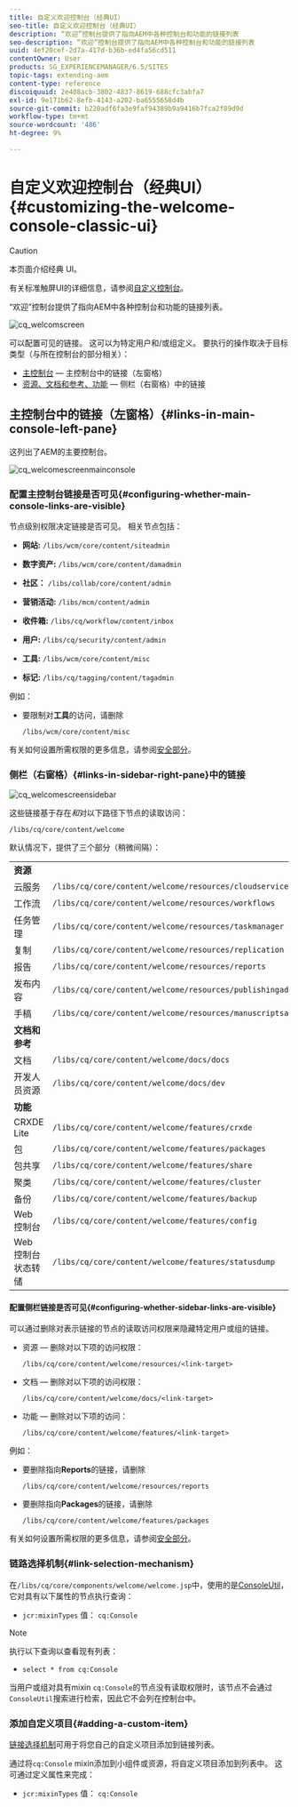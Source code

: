 ```yaml
---
title: 自定义欢迎控制台（经典UI）
seo-title: 自定义欢迎控制台（经典UI）
description: “欢迎”控制台提供了指向AEM中各种控制台和功能的链接列表
seo-description: “欢迎”控制台提供了指向AEM中各种控制台和功能的链接列表
uuid: 4ef20cef-2d7a-417d-b36b-ed4fa56cd511
contentOwner: User
products: SG_EXPERIENCEMANAGER/6.5/SITES
topic-tags: extending-aem
content-type: reference
discoiquuid: 2e408acb-3802-4837-8619-688cfc3abfa7
exl-id: 9e171b62-8efb-4143-a202-ba6555658d4b
source-git-commit: b220adf6fa3e9faf94389b9a9416b7fca2f89d9d
workflow-type: tm+mt
source-wordcount: '486'
ht-degree: 9%

---
```


# 自定义欢迎控制台（经典UI）{#customizing-the-welcome-console-classic-ui}

>[!CAUTION]
>
>本页面介绍经典 UI。
>
>有关标准触屏UI的详细信息，请参阅[自定义控制台](/help/sites-developing/customizing-consoles-touch.md)。

“欢迎”控制台提供了指向AEM中各种控制台和功能的链接列表。

![cq_welcomscreen](assets/cq_welcomescreen.png)

可以配置可见的链接。 这可以为特定用户和/或组定义。 要执行的操作取决于目标类型（与所在控制台的部分相关）：

* [主控制台](#links-in-main-console-left-pane)  — 主控制台中的链接（左窗格）
* [资源、文档和参考、功能](#links-in-sidebar-right-pane)  — 侧栏（右窗格）中的链接

## 主控制台中的链接（左窗格）{#links-in-main-console-left-pane}

这列出了AEM的主要控制台。

![cq_welcomescreenmainconsole](assets/cq_welcomescreenmainconsole.png)

### 配置主控制台链接是否可见{#configuring-whether-main-console-links-are-visible}

节点级别权限决定链接是否可见。 相关节点包括：

* **网站:** `/libs/wcm/core/content/siteadmin`

* **数字资产:** `/libs/wcm/core/content/damadmin`

* **社区：** `/libs/collab/core/content/admin`

* **营销活动:** `/libs/mcm/content/admin`

* **收件箱:** `/libs/cq/workflow/content/inbox`

* **用户:** `/libs/cq/security/content/admin`

* **工具:** `/libs/wcm/core/content/misc`

* **标记:** `/libs/cq/tagging/content/tagadmin`

例如：

* 要限制对&#x200B;**工具**&#x200B;的访问，请删除

   `/libs/wcm/core/content/misc`

有关如何设置所需权限的更多信息，请参阅[安全部分](/help/sites-administering/security.md)。

### 侧栏（右窗格）{#links-in-sidebar-right-pane}中的链接

![cq_welcomescreensidebar](assets/cq_welcomescreensidebar.png)

这些链接基于存在&#x200B;*和*&#x200B;对以下路径下节点的读取访问：

`/libs/cq/core/content/welcome`

默认情况下，提供了三个部分（稍微间隔）：

<table>
 <tbody>
  <tr>
   <td><strong>资源</strong></td>
   <td> </td>
  </tr>
  <tr>
   <td> 云服务</td>
   <td><code>/libs/cq/core/content/welcome/resources/cloudservices</code></td>
  </tr>
  <tr>
   <td> 工作流</td>
   <td><code>/libs/cq/core/content/welcome/resources/workflows</code></td>
  </tr>
  <tr>
   <td> 任务管理</td>
   <td><code>/libs/cq/core/content/welcome/resources/taskmanager</code></td>
  </tr>
  <tr>
   <td> 复制</td>
   <td><code>/libs/cq/core/content/welcome/resources/replication</code></td>
  </tr>
  <tr>
   <td> 报告</td>
   <td><code>/libs/cq/core/content/welcome/resources/reports</code></td>
  </tr>
  <tr>
   <td> 发布内容</td>
   <td><code>/libs/cq/core/content/welcome/resources/publishingadmin</code></td>
  </tr>
  <tr>
   <td> 手稿</td>
   <td><code>/libs/cq/core/content/welcome/resources/manuscriptsadmin</code></td>
  </tr>
  <tr>
   <td><strong>文档和参考</strong></td>
   <td> </td>
  </tr>
  <tr>
   <td> 文档</td>
   <td><code>/libs/cq/core/content/welcome/docs/docs</code></td>
  </tr>
  <tr>
   <td> 开发人员资源</td>
   <td><code>/libs/cq/core/content/welcome/docs/dev</code></td>
  </tr>
  <tr>
   <td><strong>功能</strong></td>
   <td> </td>
  </tr>
  <tr>
   <td> CRXDE Lite</td>
   <td><code>/libs/cq/core/content/welcome/features/crxde</code></td>
  </tr>
  <tr>
   <td> 包</td>
   <td><code>/libs/cq/core/content/welcome/features/packages</code></td>
  </tr>
  <tr>
   <td> 包共享</td>
   <td><code>/libs/cq/core/content/welcome/features/share</code></td>
  </tr>
  <tr>
   <td> 聚类</td>
   <td><code>/libs/cq/core/content/welcome/features/cluster</code></td>
  </tr>
  <tr>
   <td> 备份</td>
   <td><code>/libs/cq/core/content/welcome/features/backup</code></td>
  </tr>
  <tr>
   <td> Web 控制台<br /> </td>
   <td><code>/libs/cq/core/content/welcome/features/config</code></td>
  </tr>
  <tr>
   <td> Web 控制台状态转储<br /> </td>
   <td><code>/libs/cq/core/content/welcome/features/statusdump</code></td>
  </tr>
 </tbody>
</table>

#### 配置侧栏链接是否可见{#configuring-whether-sidebar-links-are-visible}

可以通过删除对表示链接的节点的读取访问权限来隐藏特定用户或组的链接。

* 资源 — 删除对以下项的访问权限：

   `/libs/cq/core/content/welcome/resources/<link-target>`

* 文档 — 删除对以下项的访问权限：

   `/libs/cq/core/content/welcome/docs/<link-target>`

* 功能 — 删除对以下项的访问：

   `/libs/cq/core/content/welcome/features/<link-target>`

例如：

* 要删除指向&#x200B;**Reports**&#x200B;的链接，请删除

   `/libs/cq/core/content/welcome/resources/reports`

* 要删除指向&#x200B;**Packages**&#x200B;的链接，请删除

   `/libs/cq/core/content/welcome/features/packages`

有关如何设置所需权限的更多信息，请参阅[安全部分](/help/sites-administering/security.md)。

### 链路选择机制{#link-selection-mechanism}

在`/libs/cq/core/components/welcome/welcome.jsp`中，使用的是[ConsoleUtil](https://helpx.adobe.com/experience-manager/6-5/sites/developing/using/reference-materials/javadoc/com/day/cq/commons/ConsoleUtil.html)，它对具有以下属性的节点执行查询：

* `jcr:mixinTypes` 值：  `cq:Console`

>[!NOTE]
>
>执行以下查询以查看现有列表：
>
>* `select * from cq:Console`

>



当用户或组对具有mixin `cq:Console`的节点没有读取权限时，该节点不会通过`ConsoleUtil`搜索进行检索，因此它不会列在控制台中。

### 添加自定义项目{#adding-a-custom-item}

[链接选择机制](#link-selection-mechanism)可用于将您自己的自定义项目添加到链接列表。

通过将`cq:Console` mixin添加到小组件或资源，将自定义项目添加到列表中。 这可通过定义属性来完成：

* `jcr:mixinTypes` 值：  `cq:Console`
